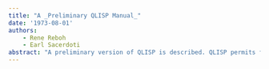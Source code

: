 ```yaml
---
title: "A _Preliminary QLISP Manual_"
date: '1973-08-01'
authors: 
    - Rene Reboh
    - Earl Sacerdoti
abstract: "A preliminary version of QLISP is described. QLISP permits free intermingling of QA4-like constructs with INTERLISP code. The preliminary version contains features similar to those of QA4 except for the backtracking of control environments. It provides several new features as well. This preliminary manual presumes a familiarity with both INTERLISP and the basic concepts of QA4. It is intended to update rather than replace the existing documentation of QA4."
---
```


